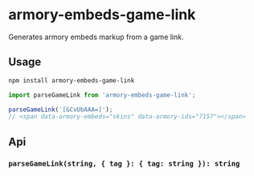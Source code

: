 # armory-embeds-game-link

Generates armory embeds markup from a game link.

## Usage

```sh
npm install armory-embeds-game-link
```

```javascript
import parseGameLink from 'armory-embeds-game-link';

parseGameLink('[&CvUbAAA=]');
// <span data-armory-embeds="skins" data-armory-ids="7157"></span>
```

## Api

### `parseGameLink(string, { tag }: { tag: string }): string`
